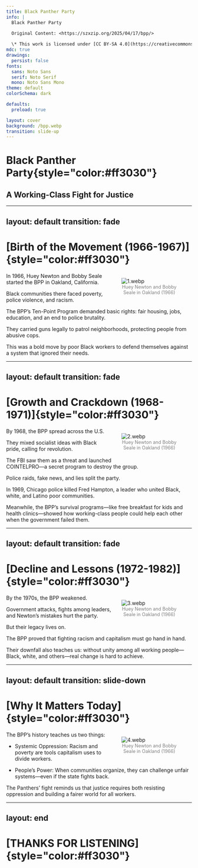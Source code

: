 ```yaml
---
title: Black Panther Party
info: |
  Black Panther Party

  Original Content: <https://szxzip.org/2025/04/17/bpp/>
  
  \* This work is licensed under [CC BY-SA 4.0](https://creativecommons.org/licenses/by-sa/4.0/).
mdc: true
drawings:
  persist: false
fonts:
  sans: Noto Sans
  serif: Noto Serif
  mono: Noto Sans Mono
theme: default
colorSchema: dark

defaults:
  preload: true

layout: cover
background: /bpp.webp
transition: slide-up
---
```


# **Black Panther Party**{style="color:#ff3030"}

## A Working-Class Fight for Justice

---
layout: default
transition: fade
---

# [Birth of the Movement (1966-1967)]{style="color:#ff3030"}

<figure style="float: right; width: 30%; margin-left: 5%; margin-bottom: 5%;">
  <img src="/1.webp" alt="1.webp" style="border-radius: 0px;">
  <figcaption style="text-align: center; font-size: 0.9em; color: gray;">Huey Newton and Bobby Seale in Oakland (1966)</figcaption>
</figure>

In 1966, Huey Newton and Bobby Seale started the BPP in Oakland, California. 

Black communities there faced poverty, police violence, and racism. 

The BPP’s Ten-Point Program demanded basic rights: fair housing, jobs, education, and an end to police brutality. 

They carried guns legally to patrol neighborhoods, protecting people from abusive cops. 

This was a bold move by poor Black workers to defend themselves against a system that ignored their needs.

---
layout: default
transition: fade
---

# [Growth and Crackdown (1968-1971)]{style="color:#ff3030"}

<figure style="float: right; width: 30%; margin-left: 5%; margin-bottom: 5%;">
  <img src="/1.webp" alt="2.webp" style="border-radius: 0px;">
  <figcaption style="text-align: center; font-size: 0.9em; color: gray;">Huey Newton and Bobby Seale in Oakland (1966)</figcaption>
</figure>

By 1968, the BPP spread across the U.S. 

They mixed socialist ideas with Black pride, calling for revolution.

The FBI saw them as a threat and launched COINTELPRO—a secret program to destroy the group. 

Police raids, fake news, and lies split the party. 

In 1969, Chicago police killed Fred Hampton, a leader who united Black, white, and Latino poor communities. 

Meanwhile, the BPP’s survival programs—like free breakfast for kids and health clinics—showed how working-class people could help each other when the government failed them.

---
layout: default
transition: fade
---

# [Decline and Lessons (1972-1982)]{style="color:#ff3030"}

<figure style="float: right; width: 30%; margin-left: 5%; margin-bottom: 5%;">
  <img src="/1.webp" alt="3.webp" style="border-radius: 0px;">
  <figcaption style="text-align: center; font-size: 0.9em; color: gray;">Huey Newton and Bobby Seale in Oakland (1966)</figcaption>
</figure>

By the 1970s, the BPP weakened. 

Government attacks, fights among leaders, and Newton’s mistakes hurt the party. 

But their legacy lives on. 

The BPP proved that fighting racism and capitalism must go hand in hand. 

Their downfall also teaches us: without unity among all working people—Black, white, and others—real change is hard to achieve.

---
layout: default
transition: slide-down
---

# [Why It Matters Today]{style="color:#ff3030"}

<figure style="float: right; width: 30%; margin-left: 5%; margin-bottom: 5%;">
  <img src="/1.webp" alt="4.webp" style="border-radius: 0px;">
  <figcaption style="text-align: center; font-size: 0.9em; color: gray;">Huey Newton and Bobby Seale in Oakland (1966)</figcaption>
</figure>

The BPP’s history teaches us two things:

- Systemic Oppression: Racism and poverty are tools capitalism uses to divide workers.

- People’s Power: When communities organize, they can challenge unfair systems—even if the state fights back.

The Panthers’ fight reminds us that justice requires both resisting oppression and building a fairer world for all workers.

---
layout: end
---

# [THANKS FOR LISTENING]{style="color:#ff3030"}
